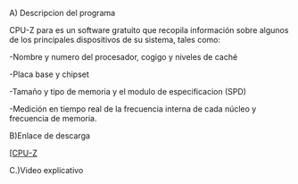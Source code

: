A) Descripcion del programa

CPU-Z para es un software gratuito que recopila información sobre algunos de los principales dispositivos de su sistema, tales como:

-Nombre y numero del procesador, cogigo y niveles de caché

-Placa base y chipset

-Tamaño y tipo de memoria y el modulo de especificacion (SPD)

-Medición en tiempo real de la frecuencia interna de cada núcleo y frecuencia de memoria.

B)Enlace de descarga

[[CPU-Z]([https://www.cpuid.com/softwares/cpu-z.html#install])

C.)Video explicativo
